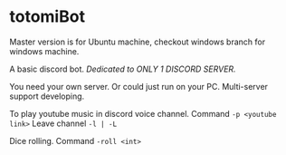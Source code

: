 # totomiBot
Master version is for Ubuntu machine, checkout windows branch for windows machine.

A basic discord bot. *Dedicated to ONLY 1 DISCORD SERVER.*

You need your own server. Or could just run on your PC. Multi-server support developing.

To play youtube music in discord voice channel. Command `-p <youtube link>` Leave channel `-l | -L`

Dice rolling. Command `-roll <int>`
